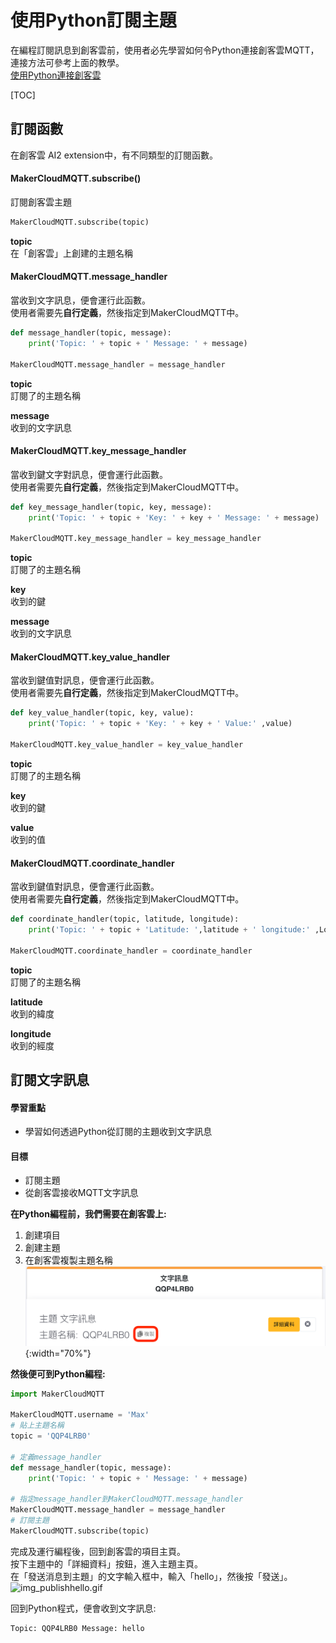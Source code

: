 # 使用Python訂閱主題
在編程訂閱訊息到創客雲前，使用者必先學習如何令Python連接創客雲MQTT，連接方法可參考上面的教學。  
[使用Python連接創客雲](../../ch4_connect/python/connect_python.md)

[TOC]

## 訂閱函數
在創客雲 AI2 extension中，有不同類型的訂閱函數。

#### MakerCloudMQTT.subscribe()
訂閱創客雲主題
```python
MakerCloudMQTT.subscribe(topic)
```
**topic**  
在「創客雲」上創建的主題名稱

#### MakerCloudMQTT.message_handler
當收到文字訊息，便會運行此函數。  
使用者需要先**自行定義**，然後指定到MakerCloudMQTT中。
```python
def message_handler(topic, message):
    print('Topic: ' + topic + ' Message: ' + message)

MakerCloudMQTT.message_handler = message_handler
```

**topic**  
訂閱了的主題名稱

**message**  
收到的文字訊息

#### MakerCloudMQTT.key_message_handler
當收到鍵文字對訊息，便會運行此函數。  
使用者需要先**自行定義**，然後指定到MakerCloudMQTT中。
```python
def key_message_handler(topic, key, message):
    print('Topic: ' + topic + 'Key: ' + key + ' Message: ' + message)

MakerCloudMQTT.key_message_handler = key_message_handler
```

**topic**  
訂閱了的主題名稱

**key**  
收到的鍵

**message**  
收到的文字訊息

#### MakerCloudMQTT.key_value_handler
當收到鍵值對訊息，便會運行此函數。  
使用者需要先**自行定義**，然後指定到MakerCloudMQTT中。
```python
def key_value_handler(topic, key, value):
    print('Topic: ' + topic + 'Key: ' + key + ' Value:' ,value)

MakerCloudMQTT.key_value_handler = key_value_handler
```

**topic**  
訂閱了的主題名稱

**key**  
收到的鍵

**value**  
收到的值

#### MakerCloudMQTT.coordinate_handler
當收到鍵值對訊息，便會運行此函數。  
使用者需要先**自行定義**，然後指定到MakerCloudMQTT中。
```python
def coordinate_handler(topic, latitude, longitude):
    print('Topic: ' + topic + 'Latitude: ',latitude + ' longitude:' ,Longitude)

MakerCloudMQTT.coordinate_handler = coordinate_handler
```

**topic**  
訂閱了的主題名稱

**latitude**  
收到的緯度

**longitude**  
收到的經度

## 訂閱文字訊息
#### 學習重點
- 學習如何透過Python從訂閱的主題收到文字訊息

#### 目標
- 訂閱主題
- 從創客雲接收MQTT文字訊息

**在Python編程前，我們需要在創客雲上:**

1. 創建項目
2. 創建主題
3. 在創客雲複製主題名稱  
![img_topic_message.png](img/img_topic_message.png){:width="70%"}


**然後便可到Python編程:**
```python
import MakerCloudMQTT

MakerCloudMQTT.username = 'Max'
# 貼上主題名稱
topic = 'QQP4LRB0'

# 定義message_handler
def message_handler(topic, message):
    print('Topic: ' + topic + ' Message: ' + message)

# 指定message_handler到MakerCloudMQTT.message_handler
MakerCloudMQTT.message_handler = message_handler
# 訂閱主題
MakerCloudMQTT.subscribe(topic)
```

完成及運行編程後，回到創客雲的項目主頁。  
按下主題中的「詳細資料」按鈕，進入主題主頁。  
在「發送消息到主題」的文字輸入框中，輸入「hello」，然後按「發送」。  
![img_publishhello.gif](img/img_publishhello.gif)

回到Python程式，便會收到文字訊息:
```
Topic: QQP4LRB0 Message: hello
```
